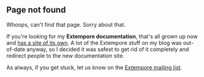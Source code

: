 ## Page not found

Whoops, can't find that page. Sorry about that.

If you're looking for my **Extempore documentation**, that's all grown up
now and [has a site of its own](http://digego.github.io/extempore/).
A lot of the Extempore stuff on my blog was out-of-date anyway, so
I decided it was safest to get rid of it completely and redirect
people to the new documentation site.

As always, if you get stuck, let us know on
the [Extempore mailing list](mailto:extemporelang@googlegroups.com).
